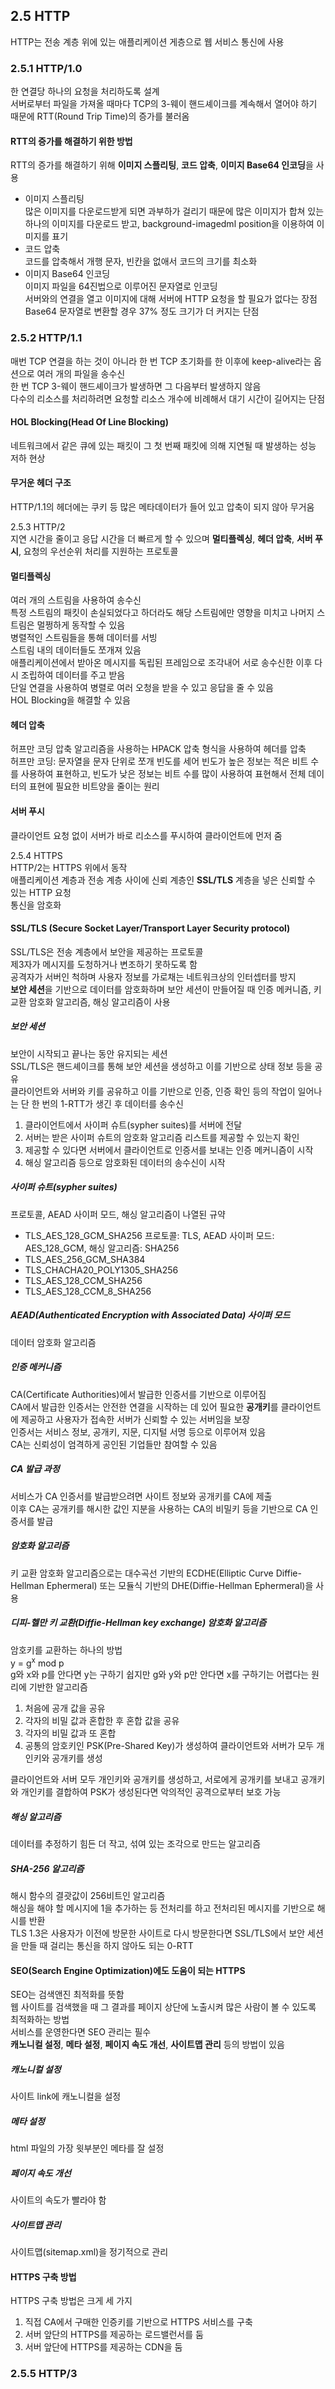 ## 2.5 HTTP  
HTTP는 전송 계층 위에 있는 애플리케이션 게층으로 웹 서비스 통신에 사용  

### 2.5.1 HTTP/1.0  
한 연결당 하나의 요청을 처리하도록 설계  
서버로부터 파일을 가져올 때마다 TCP의 3-웨이 핸드셰이크를 계속해서 열어야 하기 때문에 RTT(Round Trip Time)의 증가를 불러옴  

#### RTT의 증가를 해결하기 위한 방법  
RTT의 증가를 해결하기 위해 **이미지 스플리팅**, **코드 압축**, **이미지 Base64 인코딩**을 사용  
* 이미지 스플리팅  
많은 이미지를 다운로드받게 되면 과부하가 걸리기 때문에 많은 이미지가 합쳐 있는 하나의 이미지를 다운로드 받고, background-imagedml position을 이용하여 이미지를 표기  
* 코드 압축  
코드를 압축해서 개행 문자, 빈칸을 없애서 코드의 크기를 최소화  
* 이미지 Base64 인코딩  
이미지 파일을 64진법으로 이루어진 문자열로 인코딩  
서버와의 연결을 열고 이미지에 대해 서버에 HTTP 요청을 할 필요가 없다는 장점  
Base64 문자열로 변환할 경우 37% 정도 크기가 더 커지는 단점  

### 2.5.2 HTTP/1.1  
매번 TCP 연결을 하는 것이 아니라 한 번 TCP 초기화를 한 이후에 keep-alive라는 옵션으로 여러 개의 파일을 송수신  
한 번 TCP 3-웨이 핸드셰이크가 발생하면 그 다음부터 발생하지 않음  
다수의 리소스를 처리하려면 요청할 리소스 개수에 비례해서 대기 시간이 길어지는 단점  

#### HOL Blocking(Head Of Line Blocking)  
네트워크에서 같은 큐에 있는 패킷이 그 첫 번째 패킷에 의해 지연될 때 발생하는 성능 저하 현상  

#### 무거운 헤더 구조  
HTTP/1.1의 헤더에는 쿠키 등 많은 메타데이터가 들어 있고 압축이 되지 않아 무거움  

2.5.3 HTTP/2  
지연 시간을 줄이고 응답 시간을 더 빠르게 할 수 있으며 **멀티플렉싱**, **헤더 압축**, **서버 푸시**, 요청의 우선순위 처리를 지원하는 프로토콜  

#### 멀티플렉싱  
여러 개의 스트림을 사용하여 송수신  
특정 스트림의 패킷이 손실되었다고 하더라도 해당 스트림에만 영향을 미치고 나머지 스트림은 멀쩡하게 동작할 수 있음  
병렬적인 스트림들을 통해 데이터를 서빙  
스트림 내의 데이터들도 쪼개져 있음  
애플리케이션에서 받아온 메시지를 독립된 프레임으로 조각내어 서로 송수신한 이후 다시 조립하여 데이터를 주고 받음  
단일 연결을 사용하여 병렬로 여러 오청을 받을 수 있고 응답을 줄 수 있음  
HOL Blocking을 해결할 수 있음  

#### 헤더 압축  
허프만 코딩 압축 알고리즘을 사용하는 HPACK 압축 형식을 사용하여 헤더를 압축  
허프만 코딩: 문자열을 문자 단위로 쪼개 빈도를 세어 빈도가 높은 정보는 적은 비트 수를 사용하여 표현하고, 빈도가 낮은 정보는 비트 수를 많이 사용하여 표현해서 전체 데이터의 표현에 필요한 비트양을 줄이는 원리  

#### 서버 푸시  
클라이언트 요청 없이 서버가 바로 리소스를 푸시하여 클라이언트에 먼저 줌  

2.5.4 HTTPS  
HTTP/2는 HTTPS 위에서 동작  
애플리케이션 계층과 전송 계층 사이에 신뢰 계층인 **SSL/TLS** 계층을 넣은 신뢰할 수 있는 HTTP 요청  
통신을 암호화  

#### SSL/TLS (Secure Socket Layer/Transport Layer Security protocol)  
SSL/TLS은 전송 계층에서 보안을 제공하는 프로토콜  
제3자가 메시지를 도청하거나 변조하기 못하도록 함  
공격자가 서버인 척하며 사용자 정보를 가로채는 네트워크상의 인터셉터를 방지  
**보안 세션**을 기반으로 데이터를 암호화하며 보안 세션이 만들어질 때 인증 메커니즘, 키 교환 암호화 알고리즘, 해싱 알고리즘이 사용   

##### 보안 세션  
보안이 시작되고 끝나는 동안 유지되는 세션  
SSL/TLS은 핸드셰이크를 통해 보안 세션을 생성하고 이를 기반으로 상태 정보 등을 공유  
클라이언트와 서버와 키를 공유하고 이를 기반으로 인증, 인증 확인 등의 작업이 일어나는 단 한 번의 1-RTT가 생긴 후 데이터를 송수신  
1. 클라이언트에서 사이퍼 슈트(sypher suites)를 서버에 전달
2. 서버는 받은 사이퍼 슈트의 암호화 알고리즘 리스트를 제공할 수 있는지 확인  
3. 제공할 수 있다면 서버에서 클라이언트로 인증서를 보내는 인증 메커니즘이 시작  
4. 해싱 알고리즘 등으로 암호화된 데이터의 송수신이 시작  

##### 사이퍼 슈트(sypher suites)  
프로토콜, AEAD 사이퍼 모드, 해싱 알고리즘이 나열된 규약  
* TLS_AES_128_GCM_SHA256
프로토콜: TLS, AEAD 사이퍼 모드: AES_128_GCM, 해싱 알고리즘: SHA256    
* TLS_AES_256_GCM_SHA384  
* TLS_CHACHA20_POLY1305_SHA256  
* TLS_AES_128_CCM_SHA256  
* TLS_AES_128_CCM_8_SHA256  

##### AEAD(Authenticated Encryption with Associated Data) 사이퍼 모드  
데이터 암호화 알고리즘  

##### 인증 메커니즘  
CA(Certificate Authorities)에서 발급한 인증서를 기반으로 이루어짐  
CA에서 발급한 인증서는 안전한 연결을 시작하는 데 있어 필요한 **공개키**를 클라이언트에 제공하고 사용자가 접속한 서버가 신뢰할 수 있는 서버임을 보장  
인증서는 서비스 정보, 공개키, 지문, 디지털 서명 등으로 이루어져 있음  
CA는 신뢰성이 엄격하게 공인된 기업들만 참여할 수 있음  

##### CA 발급 과정  
서비스가 CA 인증서를 발급받으려면 사이트 정보와 공개키를 CA에 제출  
이후 CA는 공개키를 해시한 값인 지분을 사용하는 CA의 비밀키 등을 기반으로 CA 인증서를 발급  

##### 암호화 알고리즘  
키 교환 암호화 알고리즘으로는 대수곡선 기반의 ECDHE(Elliptic Curve Diffie-Hellman Ephermeral) 또는 모듈식 기반의 DHE(Diffie-Hellman Ephermeral)을 사용  

##### 디피-헬만 키 교환(Diffie-Hellman key exchange) 암호화 알고리즘  
암호키를 교환하는 하나의 방법  
y = g<sup>x</sup> mod p  
g와 x와 p를 안다면 y는 구하기 쉽지만 g와 y와 p만 안다면 x를 구하기는 어렵다는 원리에 기반한 알고리즘  
1. 처음에 공개 값을 공유  
2. 각자의 비밀 값과 혼합한 후 혼합 값을 공유  
3. 각자의 비밀 값과 또 혼합  
4. 공통의 암호키인 PSK(Pre-Shared Key)가 생성하여 클라이언트와 서버가 모두 개인키와 공개키를 생성

클라이언트와 서버 모두 개인키와 공개키를 생성하고, 서로에게 공개키를 보내고 공개키와 개인키를 결합하여 PSK가 생성된다면 악의적인 공격으로부터 보호 가능  

##### 해싱 알고리즘  
데이터를 추정하기 힘든 더 작고, 섞여 있는 조각으로 만드는 알고리즘  
##### SHA-256 알고리즘  
해시 함수의 결괏값이 256비트인 알고리즘  
해싱을 해야 할 메시지에 1을 추가하는 등 전처리를 하고 전처리된 메시지를 기반으로 해시를 반환  
TLS 1.3은 사용자가 이전에 방문한 사이트로 다시 방문한다면 SSL/TLS에서 보안 세션을 만들 때 걸리는 통신을 하지 않아도 되는 0-RTT  

#### SEO(Search Engine Optimization)에도 도움이 되는 HTTPS  
SEO는 검색앤진 최적화를 뜻함  
웹 사이트를 검색했을 때 그 결과를 페이지 상단에 노출시켜 많은 사람이 볼 수 있도록 최적화하는 방법  
서비스를 운영한다면 SEO 관리는 필수  
**캐노니컬 설정**, **메타 설정**, **페이지 속도 개선**, **사이트맵 관리** 등의 방법이 있음  

##### 캐노니컬 설정  
사이트 link에 캐노니컬을 설정  

##### 메타 설정  
html 파일의 가장 윗부분인 메타를 잘 설정  

##### 페이지 속도 개선  
사이트의 속도가 빨라야 함  

##### 사이트맵 관리  
사이트맵(sitemap.xml)을 정기적으로 관리  

#### HTTPS 구축 방법  
HTTPS 구축 방법은 크게 세 가지  
1. 직접 CA에서 구매한 인증키를 기반으로 HTTPS 서비스를 구축  
2. 서버 앞단의 HTTPS를 제공하는 로드밸런서를 둠  
3. 서버 앞단에 HTTPS를 제공하는 CDN을 둠  

### 2.5.5 HTTP/3